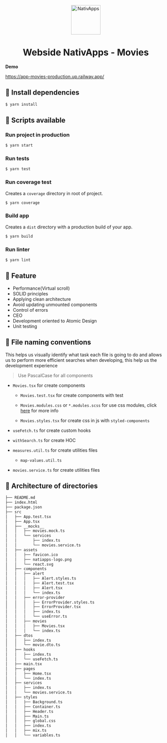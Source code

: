 <p align="center">
  <a href="http://localhost:5173/">
    <img alt="NativApps" src="https://media-exp1.licdn.com/dms/image/C4D0BAQFgpu8qjjCakQ/company-logo_200_200/0/1519922047330?e=1674086400&v=beta&t=Hg2ZK_ybAX2tIQY3MeNCb-baO7c-lPMqNsvye4iVYYE" width="92px" height="92px"/>
  </a>
</p>
<h1 align="center">
  Webside NativApps - Movies
</h1>

**Demo**

<a href="https://www.google.com" target="_blank">https://app-movies-production.up.railway.app/</a>



## 🐳 Install dependencies

```bash
$ yarn install
```

## 🧪 Scripts available

### Run project in production

```bash
$ yarn start
```

### Run tests

```bash
$ yarn test
```

### Run coverage test

Creates a `coverage` directory in root of project.

```bash
$ yarn coverage
```

### Build app

Creates a `dist` directory with a production build of your app.

```bash
$ yarn build
```

### Run linter

```bash
$ yarn lint
```

## 📄 Feature

- Performance(Virtual scroll)
- SOLID principles
- Applying clean architecture
- Avoid updating unmounted components
- Control of errors
- CEO
- Development oriented to Atomic Design
- Unit testing

## 📄 File naming conventions

This helps us visually identify what task each file is going to do and allows us to perform more efficient searches when developing, this help us the development experience

> Use PascalCase for all components

- `Movies.tsx` for create components

  - `Movies.test.tsx` for create components with test

  - `Movies.modules.css` or `*.modules.scss` for use css modules, click <a href="https://github.com/css-modules/css-modules">here</a> for more info
  - `Movies.styles.tsx` for create css in js with `styled-components`

- `useFetch.ts` for create custom hooks
- `withSearch.ts` for create HOC

- `measures.util.ts` for create utilities files

  - `map-values.util.ts`

- `movies.service.ts` for create utilities files

## 🎯 Architecture of directories

```bash
├── README.md
├── index.html
├── package.json
├── src
│   ├── App.test.tsx
│   ├── App.tsx
│   ├── __mocks__
│   │   ├── movies.mock.ts
│   │   └── services
│   │       ├── index.ts
│   │       └── movies.service.ts
│   ├── assets
│   │   ├── favicon.ico
│   │   ├── natiapps-logo.png
│   │   └── react.svg
│   ├── components
│   │   ├── alert
│   │   │   ├── Alert.styles.ts
│   │   │   ├── Alert.test.tsx
│   │   │   ├── Alert.tsx
│   │   │   └── index.ts
│   │   ├── error-provider
│   │   │   ├── ErrorProvider.styles.ts
│   │   │   ├── ErrorProvider.tsx
│   │   │   ├── index.ts
│   │   │   └── useError.ts
│   │   ├── movies
│   │   │   ├── Movies.tsx
│   │   │   └── index.ts
│   ├── dtos
│   │   ├── index.ts
│   │   └── movie.dto.ts
│   ├── hooks
│   │   ├── index.ts
│   │   └── useFetch.ts
│   ├── main.tsx
│   ├── pages
│   │   ├── Home.tsx
│   │   └── index.ts
│   ├── services
│   │   ├── index.ts
│   │   └── movies.service.ts
│   ├── styles
│   │   ├── Background.ts
│   │   ├── Container.ts
│   │   ├── Header.ts
│   │   ├── Main.ts
│   │   ├── global.css
│   │   ├── index.ts
│   │   ├── mix.ts
│   │   └── variables.ts
```
